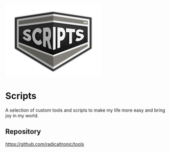 ![Scripts](/Content/Images/scripts.png?raw=true "Tools")

# Scripts

A selection of custom tools and scripts to make my life more easy and bring joy in my world.


Repository
----------------

https://github.com/radicaltronic/tools

